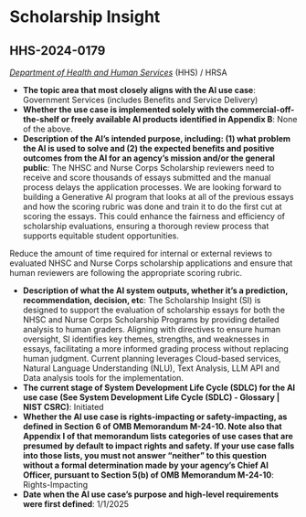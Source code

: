 # Scholarship Insight
## HHS-2024-0179
_[Department of Health and Human Services](<../3_agency/Department of Health and Human Services.md>)_ (HHS) / HRSA


+ **The topic area that most closely aligns with the AI use case**: Government Services (includes Benefits and Service Delivery)
+ **Whether the use case is implemented solely with the commercial-off-the-shelf or freely available AI products identified in Appendix B**: None of the above.
+ **Description of the AI’s intended purpose, including: (1) what problem the AI is used to solve and (2) the expected benefits and positive outcomes from the AI for an agency’s mission and/or the general public**: The NHSC and Nurse Corps Scholarship reviewers need to receive and score thousands of essays submitted and the manual process delays the application processes. We are looking forward to building a Generative AI program that looks at all of the previous essays and how the scoring rubric was done and train it to do the first cut at scoring the essays. This could enhance the fairness and efficiency of scholarship evaluations, ensuring a thorough review process that supports equitable student opportunities.

Reduce the amount of time required for internal or external reviews to evaluated NHSC and Nurse Corps scholarship applications and ensure that human reviewers are following the appropriate scoring rubric.
+ **Description of what the AI system outputs, whether it’s a prediction, recommendation, decision, etc**: The Scholarship Insight (SI) is designed to support the evaluation of scholarship essays for both the NHSC and Nurse Corps Scholarship Programs by providing detailed analysis to human graders. Aligning with directives to ensure human oversight, SI identifies key themes, strengths, and weaknesses in essays, facilitating a more informed grading process without replacing human judgment. Current planning leverages Cloud-based services, Natural Language Understanding (NLU), Text Analysis, LLM API and Data analysis tools for the implementation.
+ **The current stage of System Development Life Cycle (SDLC) for the AI use case (See System Development Life Cycle (SDLC) - Glossary | NIST CSRC)**: Initiated
+ **Whether the AI use case is rights-impacting or safety-impacting, as defined in Section 6 of OMB Memorandum M-24-10. Note also that Appendix I of that memorandum lists categories of use cases that are presumed by default to impact rights and safety. If your use case falls into those lists, you must not answer “neither” to this question without a formal determination made by your agency’s Chief AI Officer, pursuant to Section 5(b) of OMB Memorandum M-24-10**: Rights-Impacting
+ **Date when the AI use case’s purpose and high-level requirements were first defined**: 1/1/2025